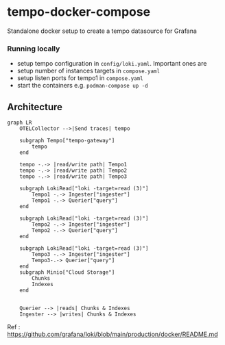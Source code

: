 # tempo-docker-compose
Standalone docker setup to create a tempo datasource for Grafana

### Running locally
- setup tempo configuration in `config/loki.yaml`. Important ones are 
- setup number of instances targets in `compose.yaml`
- setup listen ports for tempo1 in `compose.yaml`
- start the containers e.g. `podman-compose up -d`


## Architecture
```mermaid
graph LR
    OTELCollector -->|Send traces| tempo

    subgraph Tempo["tempo-gateway"]
        tempo
    end 
    
    tempo -.-> |read/write path| Tempo1
    tempo -.-> |read/write path| Tempo2
    tempo -.-> |read/write path| Tempo3
    
    subgraph LokiRead["loki -target=read (3)"]
        Tempo1 -.-> Ingester["ingester"]
        Tempo1 -.-> Querier["query"]
    end
    
    subgraph LokiRead["loki -target=read (3)"]
        Tempo2 -.-> Ingester["ingester"]
        Tempo2 -.-> Querier["query"]
    end
    
    subgraph LokiRead["loki -target=read (3)"]
        Tempo3 -.-> Ingester["ingester"]
        Tempo3-.-> Querier["query"]
    end
    subgraph Minio["Cloud Storage"]
        Chunks
        Indexes
    end


    Querier --> |reads| Chunks & Indexes
    Ingester --> |writes| Chunks & Indexes
```

Ref : https://github.com/grafana/loki/blob/main/production/docker/README.md